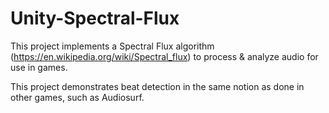 # Unity-Spectral-Flux
This project implements a Spectral Flux algorithm (https://en.wikipedia.org/wiki/Spectral_flux) to process & analyze audio for use in games.

This project demonstrates beat detection in the same notion as done in other games, such as Audiosurf.
